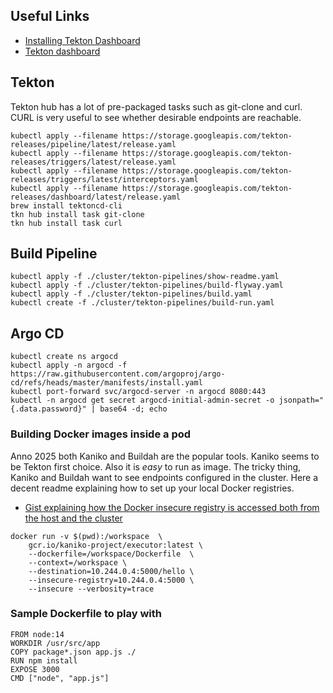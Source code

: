 ## Useful Links
 - [Installing Tekton Dashboard](https://tekton.dev/docs/dashboard/install/#installing-tekton-dashboard-on-kubernetes)
 - [Tekton dashboard](http://localhost:8001/api/v1/namespaces/tekton-pipelines/services/tekton-dashboard:http/proxy/#/tasks)

## Tekton
Tekton hub has a lot of pre-packaged tasks such as git-clone and curl.
CURL is very useful to see whether desirable endpoints are reachable.

```console
kubectl apply --filename https://storage.googleapis.com/tekton-releases/pipeline/latest/release.yaml
kubectl apply --filename https://storage.googleapis.com/tekton-releases/triggers/latest/release.yaml
kubectl apply --filename https://storage.googleapis.com/tekton-releases/triggers/latest/interceptors.yaml
kubectl apply --filename https://storage.googleapis.com/tekton-releases/dashboard/latest/release.yaml
brew install tektoncd-cli
tkn hub install task git-clone
tkn hub install task curl
```
## Build Pipeline
```console
kubectl apply -f ./cluster/tekton-pipelines/show-readme.yaml
kubectl apply -f ./cluster/tekton-pipelines/build-flyway.yaml
kubectl apply -f ./cluster/tekton-pipelines/build.yaml
kubectl create -f ./cluster/tekton-pipelines/build-run.yaml
```

## Argo CD

```console
kubectl create ns argocd
kubectl apply -n argocd -f https://raw.githubusercontent.com/argoproj/argo-cd/refs/heads/master/manifests/install.yaml
kubectl port-forward svc/argocd-server -n argocd 8080:443
kubectl -n argocd get secret argocd-initial-admin-secret -o jsonpath="{.data.password}" | base64 -d; echo
```
### Building Docker images inside a pod
Anno 2025 both Kaniko and Buildah are the popular tools.
Kaniko seems to be Tekton first choice.
Also it is *easy* to run as image.
The tricky thing, Kaniko and Buildah want to see endpoints configured in the cluster.
Here a decent readme explaining how to set up your local Docker registries.
- [Gist explaining how the Docker insecure registry is accessed both from the host and the cluster](https://gist.github.com/trisberg/37c97b6cc53def9a3e38be6143786589)

```console
docker run -v $(pwd):/workspace  \
    gcr.io/kaniko-project/executor:latest \
    --dockerfile=/workspace/Dockerfile  \
    --context=/workspace \
    --destination=10.244.0.4:5000/hello \
    --insecure-registry=10.244.0.4:5000 \
    --insecure --verbosity=trace
```
### Sample Dockerfile to play with
```nano
FROM node:14
WORKDIR /usr/src/app
COPY package*.json app.js ./
RUN npm install
EXPOSE 3000
CMD ["node", "app.js"]

```

